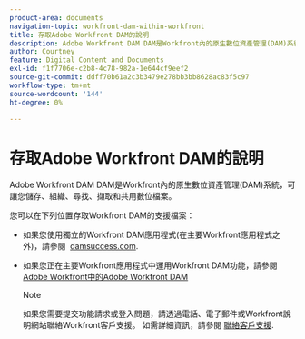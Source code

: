 ```yaml
---
product-area: documents
navigation-topic: workfront-dam-within-workfront
title: 存取Adobe Workfront DAM的說明
description: Adobe Workfront DAM DAM是Workfront內的原生數位資產管理(DAM)系統，可讓您儲存、組織、尋找、擷取和共用數位檔案。
author: Courtney
feature: Digital Content and Documents
exl-id: f1f7706e-c2b8-4c78-982a-1e644cf9eef2
source-git-commit: ddff70b61a2c3b3479e278bb3bb8628ac83f5c97
workflow-type: tm+mt
source-wordcount: '144'
ht-degree: 0%

---
```


# 存取Adobe Workfront DAM的說明

Adobe Workfront DAM DAM是Workfront內的原生數位資產管理(DAM)系統，可讓您儲存、組織、尋找、擷取和共用數位檔案。

您可以在下列位置存取Workfront DAM的支援檔案：

* 如果您使用獨立的Workfront DAM應用程式(在主要Workfront應用程式之外)，請參閱  [damsuccess.com](https://www.damsuccess.com).
* 如果您正在主要Workfront應用程式中運用Workfront DAM功能，請參閱 [Adobe Workfront中的Adobe Workfront DAM](../../documents/workfront-dam-within-workfront/workfront-dam-in-workfrontt.md)

  >[!NOTE]
  >
  >如果您需要提交功能請求或登入問題，請透過電話、電子郵件或Workfront說明網站聯絡Workfront客戶支援。 如需詳細資訊，請參閱 [聯絡客戶支援](../../workfront-basics/tips-tricks-and-troubleshooting/contact-customer-support.md).
